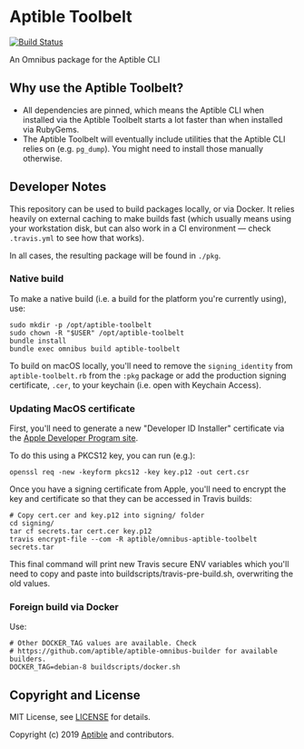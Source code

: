 Aptible Toolbelt
================

[![Build Status](https://travis-ci.org/aptible/omnibus-aptible-toolbelt.svg?branch=master)](https://travis-ci.org/aptible/omnibus-aptible-toolbelt)

An Omnibus package for the Aptible CLI


Why use the Aptible Toolbelt?
-----------------------------

- All dependencies are pinned, which means the Aptible CLI when installed via
  the Aptible Toolbelt starts a lot faster than when installed via RubyGems.
- The Aptible Toolbelt will eventually include utilities that the Aptible CLI
  relies on (e.g. `pg_dump`). You might need to install those manually
  otherwise.

Developer Notes
---------------

This repository can be used to build packages locally, or via Docker. It relies
heavily on external caching to make builds fast (which usually means using your
workstation disk, but can also work in a CI environment — check `.travis.yml`
to see how that works).

In all cases, the resulting package will be found in `./pkg`.

### Native build ###

To make a native build (i.e. a build for the platform you're currently using),
use:

```
sudo mkdir -p /opt/aptible-toolbelt
sudo chown -R "$USER" /opt/aptible-toolbelt
bundle install
bundle exec omnibus build aptible-toolbelt
```

To build on macOS locally, you'll need to remove the `signing_identity` from 
`aptible-toolbelt.rb` from the `:pkg` package or add the production signing
certificate, `.cer`, to your keychain (i.e. open with Keychain Access).

### Updating MacOS certificate ###

First, you'll need to generate a new "Developer ID Installer" certificate via
the [Apple Developer Program site](https://developer.apple.com/account/resources/certificates/list).

To do this using a PKCS12 key, you can run (e.g.):

```
openssl req -new -keyform pkcs12 -key key.p12 -out cert.csr
```

Once you have a signing certificate from Apple, you'll need to encrypt the key
and certificate so that they can be accessed in Travis builds:

```
# Copy cert.cer and key.p12 into signing/ folder
cd signing/
tar cf secrets.tar cert.cer key.p12
travis encrypt-file --com -R aptible/omnibus-aptible-toolbelt secrets.tar
```

This final command will print new Travis secure ENV variables which you'll
need to copy and paste into buildscripts/travis-pre-build.sh, overwriting the
old values.

### Foreign build via Docker ###

Use:

```
# Other DOCKER_TAG values are available. Check
# https://github.com/aptible/aptible-omnibus-builder for available builders.
DOCKER_TAG=debian-8 buildscripts/docker.sh
```

## Copyright and License

MIT License, see [LICENSE](LICENSE.md) for details.

Copyright (c) 2019 [Aptible](https://www.aptible.com) and contributors.
